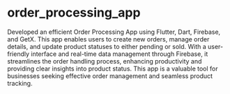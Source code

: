 # order_processing_app
Developed an efficient Order Processing App using Flutter, Dart, Firebase, and GetX. This app enables users to create new orders, manage order details, and update product statuses to either pending or sold. With a user-friendly interface and real-time data management through Firebase, it streamlines the order handling process, enhancing productivity and providing clear insights into product status. This app is a valuable tool for businesses seeking effective order management and seamless product tracking.

